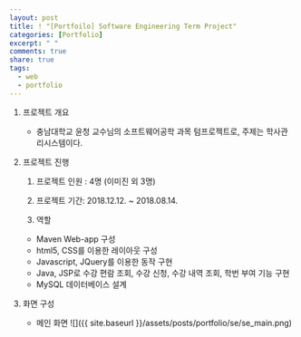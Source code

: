 ```yaml
---
layout: post
title: ! "[Portfoilo] Software Engineering Term Project"
categories: [Portfolio]
excerpt: " "
comments: true
share: true
tags:
  - web
  - portfolio
---
```


1. 프로젝트 개요
   - 충남대학교 윤청 교수님의 소프트웨어공학 과목 텀프로젝트로, 주제는 학사관리시스템이다.

2. 프로젝트 진행

   1) 프로젝트 인원 : 4명 (이미진 외 3명)

   2) 프로젝트 기간: 2018.12.12. ~ 2018.08.14. 

   3) 역할
    - Maven Web-app 구성
    - html5, CSS를 이용한 레이아웃 구성
    - Javascript, JQuery를 이용한 동작 구현
    - Java, JSP로 수강 편람 조회, 수강 신청, 수강 내역 조회,  학번 부여 기능 구현 
    - MySQL 데이터베이스 설계

3. 화면 구성
   - 메인 화면
     ![]({{ site.baseurl }}/assets/posts/portfolio/se/se_main.png)

